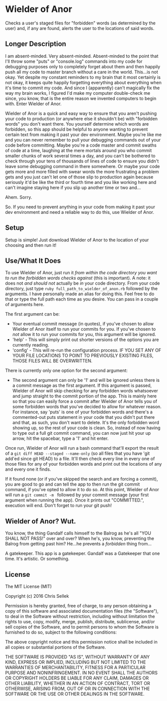 # Wielder of Anor
Checks a user's staged files for "forbidden" words (as determined by the user)
and, if any are found, alerts the user to the locations of said words.

## Longer Description
I am absent-minded. Very absent-minded. Absent-minded to the point that I'll
throw some "puts" or "console.log" commands into my code for debugging purposes
only to completely forget about them and then happily push all my code to
master branch without a care in the world. This...is not okay. Yet despite my
constant reminders to my brain that it most certainly is not okay, it keeps
quite happily forgetting everything about everything when it's time to commit
my code. And since I (apparently) can't magically fix the way my brain works, I
figured I'd make my computer double-check me since, you know, that is the entire
reason we invented computers to begin with. Enter Wielder of Anor.

Wielder of Anor is a quick and easy way to ensure that you aren't pushing your
code to production (or anywhere else it shouldn't be) with "forbidden words" you
don't want there. You yourself determine which words are forbidden, so this app
should be helpful to anyone wanting to prevent certain text from making it past
your dev environment. Maybe you're like me and you can never remember to pull
your debugging commands out of your code before committing. Maybe you're a code
master and commit swaths of code at a time, laughing at the mere mortals around
you who commit smaller chunks of work several times a day, and you can't be
bothered to check through your tens of thousands of lines of code to ensure you
didn't leave some debugging command in there somewhere. Or maybe your code gets
more and more filled with swear words the more frustrating a problem gets and
you just can't let one of those slip to production again because seriously it'd
be like the third or fourth time and you like working here and can't imagine
staying here if you slip up another time or two and...

Ahem. Sorry.

So. If you need to prevent anything in your code from making it past your dev
environment and need a reliable way to do this, use Wielder of Anor.

## Setup
Setup is simple! Just download Wielder of Anor to the location of your choosing
and then run it!

## Use/What It Does
To use Wielder of Anor, just run it *from within the code directory you want to
run the forbidden words checks against* (this is important). A note: it does not
*and should not* actually be *in* your code directory. From your code directory,
just type `ruby full_path_to_wielder_of_anon.rb` followed by the arguments. I
have personally made an alias for doing this. Feel free to do that or type the
full path each time as you desire. You can pass in a couple of arguments here.

The first argument can be:

* Your eventual commit message (in quotes), if you've chosen to allow Wielder
  of Anor itself to run your commits for you. If you've chosen to *not* allow it
  to run your commits for you, this argument will be ignored.
* 'help' - This will simply print out shorter versions of the options you are
  currently reading.
* 'config' - This will re-run the configuration process. IF YOU SET ANY OF YOUR
  FILE LOCATIONS TO POINT TO PREVIOUSLY EXISTING FILES, THOSE FILES *WILL* BE
  OVERWRITTEN.
  
There is currently only one option for the second argument:

* The second argument can only be '1' and will be ignored unless there is a
  commit message as the first argument. If this argument is passed, Wielder of
  Anor will skip checking for any forbidden words whatsoever and jump straight
  to the commit portion of the app. This is mainly here so that you can easily
  force a commit after Wielder of Anor tells you of some forbidden words that
  you've decided to allow for whatever reason. For instance, say 'puts' is one
  of your forbidden words and there's a commented-out puts statement in your
  code that you didn't put there and that, as such, you don't want to delete.
  It's the only forbidden word showing up, so the rest of your code is clean.
  So, instead of now having to type out a full git commit command, you can now
  just hit your up arrow, hit the spacebar, type a '1' and hit enter.
  
Once run, Wielder of Anor will run a bash command that'll export the result of a
`git diff HEAD --staged --name-only` (so all files that you have 'git add'ed
since git HEAD) to a file. It'll then check every line in every one of those
files for any of your forbidden words and print out the locations of any and
every one it finds.

If it found none (or if you've skipped the search and are forcing a commit), you
are good to go and can tell the app to then run the git commit command, if
you've opted to allow it to do so. At this point, Wielder of Anor will run a
`git commit -m ` followed by your commit message (your first argument when
running the app). Once it prints out "COMMITTED.", execution will end. Don't
forget to run your git push!

## Wielder of Anor? Wut.
You know, the thing Gandalf calls himself to the Balrog as he's all "YOU SHALL
NOT PASS!" over and over? When he's, you know, preventing the Balrog from
getting past him? He...he prevents a *forbidden* thing from...

A gatekeeper. This app is a gatekeeper. Gandalf was a Gatekeeper that one
time. It's artistic. Or something.

## License
The MIT License (MIT)

Copyright (c) 2016 Chris Sellek

Permission is hereby granted, free of charge, to any person obtaining a copy
of this software and associated documentation files (the "Software"), to deal
in the Software without restriction, including without limitation the rights
to use, copy, modify, merge, publish, distribute, sublicense, and/or sell
copies of the Software, and to permit persons to whom the Software is
furnished to do so, subject to the following conditions:

The above copyright notice and this permission notice shall be included in all
copies or substantial portions of the Software.

THE SOFTWARE IS PROVIDED "AS IS", WITHOUT WARRANTY OF ANY KIND, EXPRESS OR
IMPLIED, INCLUDING BUT NOT LIMITED TO THE WARRANTIES OF MERCHANTABILITY,
FITNESS FOR A PARTICULAR PURPOSE AND NONINFRINGEMENT. IN NO EVENT SHALL THE
AUTHORS OR COPYRIGHT HOLDERS BE LIABLE FOR ANY CLAIM, DAMAGES OR OTHER
LIABILITY, WHETHER IN AN ACTION OF CONTRACT, TORT OR OTHERWISE, ARISING FROM,
OUT OF OR IN CONNECTION WITH THE SOFTWARE OR THE USE OR OTHER DEALINGS IN THE
SOFTWARE.